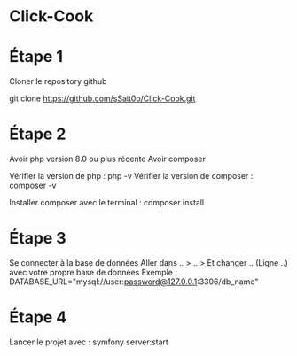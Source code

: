 # Click-Cook

# Étape 1
Cloner le repository github

git clone https://github.com/sSait0o/Click-Cook.git

# Étape 2
Avoir php version 8.0 ou plus récente
Avoir composer

Vérifier la version de php : php -v
Vérifier la version de composer : composer -v

Installer composer avec le terminal : composer install

# Étape 3
Se connecter à la base de données
Aller dans .. > .. >
Et changer .. (Ligne ..) avec votre propre base de données
Exemple : DATABASE_URL="mysql://user:password@127.0.0.1:3306/db_name"

# Étape 4 
Lancer le projet avec : symfony server:start
